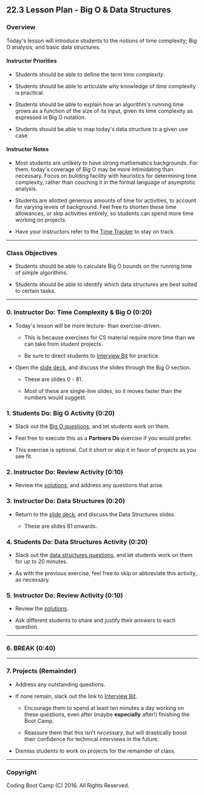 ## 22.3 Lesson Plan - Big O & Data Structures

### Overview

Today's lesson will introduce students to the notions of time complexity; Big O analysis; and basic data structures.

#### Instructor Priorities

* Students should be able to define the term _time complexity_.

* Students should be able to articulate why knowledge of time complexity is practical.

* Students should be able to explain how an algorithm's running time grows as a function of the size of its input, given its time complexity as expressed in Big O notation.

* Students should be able to map today's data structure to a given use case.

#### Instructor Notes

* Most students are unlikely to have strong mathematics backgrounds. For them, today's coverage of Big O may be more intimidating than necessary. Focus on building facility with heuristics for determining time complexity, rather than couching it in the formal language of asymptotic analysis. 

* Students are allotted generous amounts of time for activities, to account for varying levels of background. Feel free to shorten these time allowances, or skip activities entirely, so students can spend more time working on projects.

* Have your instructors refer to the [Time Tracker](22.3-TimeTracker.xlsx) to stay on track.

- - -

### Class Objectives

* Students should be able to calculate Big O bounds on the running time of simple algorithms.

* Students should be able to identify which data structures are best suited to certain tasks.

- - -

### 0. Instructor Do: Time Complexity & Big O (0:20)

* Today's lesson will be more lecture- than exercise-driven.

  * This is because exercises for CS material require more time than we can take from student projects.

  * Be sure to direct students to [Interview Bit](https://www.interviewbit.com/) for practice. 

* Open the [slide deck](Slide-Shows/22.3-Slide-Show.pptx), and discuss the slides through the Big O section.

  * These are slides 0 - 81.

  * Most of these are single-line slides, so it moves faster than the numbers would suggest. 

### 1. Students Do: Big O Activity (0:20)

* Slack out the [Big O questions](Activities/1-Big-O/Examples/big_o.md), and let students work on them.

* Feel free to execute this as a **Partners Do** exercise if you would prefer.

* This exercise is optional. Cut it short or skip it in favor of projects as you see fit.

### 2. Instructor Do: Review Activity (0:10)

* Review the [solutions](Activities/1-Big-O/Solutions/solutions.md), and address any questions that arise.

### 3. Instructor Do: Data Structures (0:20)

* Return to the [slide deck](Slide-Shows/22.3-Slide-Show.pptx), and discuss the Data Structures slides.

  * These are slides 81 onwards.

### 4. Students Do: Data Structures Activity (0:20)

* Slack out the [data structures questions](Activities/2-Data-Structures/Examples/questions.md), and let students work on them for up to 20 minutes.

* As with the previous exercise, feel free to skip or abbreviate this activity, as necessary.

### 5. Instructor Do: Review Activity (0:10)

* Review the [solutions](Activities/2-Data-Structures/Solutions/solutions.md).

* Ask different students to share and justify their answers to each question.

- - -

### 6. BREAK (0:40)

- - -

### 7. Projects (Remainder)

* Address any outstanding questions.

* If none remain, slack out the link to [Interview Bit](http://www.interviewbit.com/).

  * Encourage them to spend at least ten minutes a day working on these questions, even after (maybe **especially** after!) finishing the Boot Camp.

  * Reassure them that this isn't _necessary_, but will drastically boost their confidence for technical interviews in the future.

* Dismiss students to work on projects for the remainder of class.

- - -

### Copyright

Coding Boot Camp (C) 2016. All Rights Reserved.
